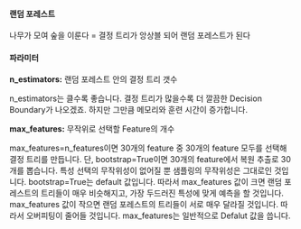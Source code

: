 #### 랜덤 포레스트

나무가 모여 숲을 이룬다 = 결정 트리가 앙상블 되어 랜덤 포레스트가 된다



#### 파라미터 

**n_estimators:** 랜덤 포레스트 안의 결정 트리 갯수

n_estimators는 클수록 좋습니다. 결정 트리가 많을수록 더 깔끔한 Decision Boundary가 나오겠죠. 하지만 그만큼 메모리와 훈련 시간이 증가합니다.

**max_features:** 무작위로 선택할 Feature의 개수

max_features=n_features이면 30개의 feature 중 30개의 feature 모두를 선택해 결정 트리를 만듭니다. 단, bootstrap=True이면 30개의 feature에서 복원 추출로 30개를 뽑습니다. 특성 선택의 무작위성이 없어질 뿐 샘플링의 무작위성은 그대로인 것입니다. bootstrap=True는 default 값입니다. 따라서 max_features 값이 크면 랜덤 포레스트의 트리들이 매우 비슷해지고, 가장 두드러진 특성에 맞게 예측을 할 것입니다. max_features 값이 작으면 랜덤 포레스트의 트리들이 서로 매우 달라질 것입니다. 따라서 오버피팅이 줄어들 것입니다. max_features는 일반적으로 Defalut 값을 씁니다.
